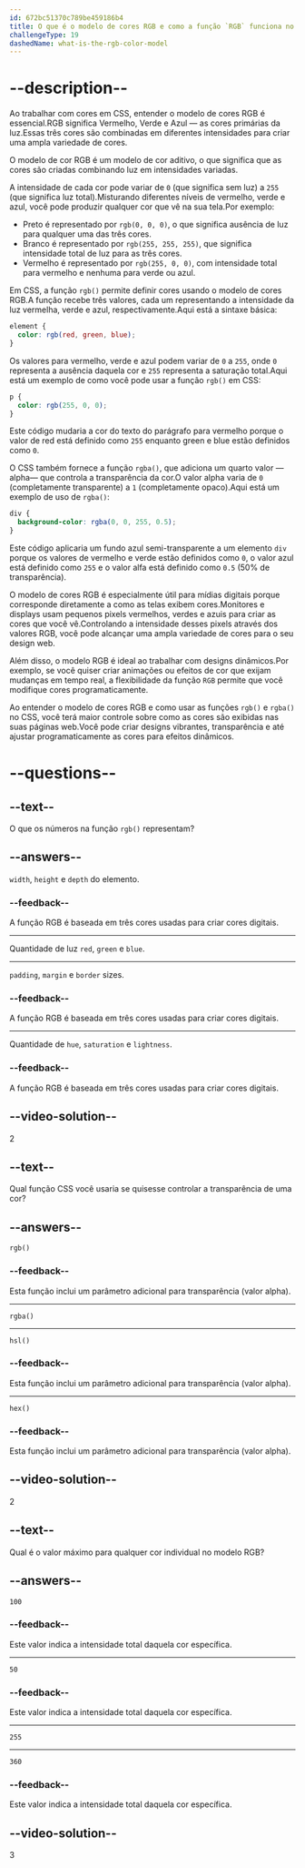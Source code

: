 ```yaml
---
id: 672bc51370c789be459186b4
title: O que é o modelo de cores RGB e como a função `RGB` funciona no CSS?
challengeType: 19
dashedName: what-is-the-rgb-color-model
---
```


# --description--

Ao trabalhar com cores em CSS, entender o modelo de cores RGB é essencial.RGB significa Vermelho, Verde e Azul — as cores primárias da luz.Essas três cores são combinadas em diferentes intensidades para criar uma ampla variedade de cores. 

O modelo de cor RGB é um modelo de cor aditivo, o que significa que as cores são criadas combinando luz em intensidades variadas. 

A intensidade de cada cor pode variar de `0` (que significa sem luz) a `255` (que significa luz total).Misturando diferentes níveis de vermelho, verde e azul, você pode produzir qualquer cor que vê na sua tela.Por exemplo:

- Preto é representado por `rgb(0, 0, 0)`, o que significa ausência de luz para qualquer uma das três cores.
- Branco é representado por `rgb(255, 255, 255)`, que significa intensidade total de luz para as três cores.
- Vermelho é representado por `rgb(255, 0, 0)`, com intensidade total para vermelho e nenhuma para verde ou azul.

Em CSS, a função `rgb()` permite definir cores usando o modelo de cores RGB.A função recebe três valores, cada um representando a intensidade da luz vermelha, verde e azul, respectivamente.Aqui está a sintaxe básica:

```css
element {
  color: rgb(red, green, blue);
}
```

Os valores para vermelho, verde e azul podem variar de `0` a `255`, onde `0` representa a ausência daquela cor e `255` representa a saturação total.Aqui está um exemplo de como você pode usar a função `rgb()` em CSS:

```css
p {
  color: rgb(255, 0, 0);
}
```

Este código mudaria a cor do texto do parágrafo para vermelho porque o valor de red está definido como `255` enquanto green e blue estão definidos como `0`.

O CSS também fornece a função `rgba()`, que adiciona um quarto valor —alpha— que controla a transparência da cor.O valor alpha varia de `0` (completamente transparente) a `1` (completamente opaco).Aqui está um exemplo de uso de `rgba()`:

```css
div {
  background-color: rgba(0, 0, 255, 0.5);
}
```

Este código aplicaria um fundo azul semi-transparente a um elemento `div` porque os valores de vermelho e verde estão definidos como `0`, o valor azul está definido como `255` e o valor alfa está definido como `0.5` (50% de transparência).

O modelo de cores RGB é especialmente útil para mídias digitais porque corresponde diretamente a como as telas exibem cores.Monitores e displays usam pequenos pixels vermelhos, verdes e azuis para criar as cores que você vê.Controlando a intensidade desses pixels através dos valores RGB, você pode alcançar uma ampla variedade de cores para o seu design web.

Além disso, o modelo RGB é ideal ao trabalhar com designs dinâmicos.Por exemplo, se você quiser criar animações ou efeitos de cor que exijam mudanças em tempo real, a flexibilidade da função `RGB` permite que você modifique cores programaticamente.

Ao entender o modelo de cores RGB e como usar as funções `rgb()` e `rgba()` no CSS, você terá maior controle sobre como as cores são exibidas nas suas páginas web.Você pode criar designs vibrantes, transparência e até ajustar programaticamente as cores para efeitos dinâmicos.

# --questions--

## --text--

O que os números na função `rgb()` representam?

## --answers--

`width`, `height` e `depth` do elemento.

### --feedback--

A função RGB é baseada em três cores usadas para criar cores digitais.

---

Quantidade de luz `red`, `green` e `blue`.

---

`padding`, `margin` e `border` sizes.

### --feedback--

A função RGB é baseada em três cores usadas para criar cores digitais.

---

Quantidade de `hue`, `saturation` e `lightness`.

### --feedback--

A função RGB é baseada em três cores usadas para criar cores digitais.

## --video-solution--

2

## --text--

Qual função CSS você usaria se quisesse controlar a transparência de uma cor?

## --answers--

`rgb()`

### --feedback--

Esta função inclui um parâmetro adicional para transparência (valor alpha).

---

`rgba()`

---

`hsl()`

### --feedback--

Esta função inclui um parâmetro adicional para transparência (valor alpha).

---

`hex()`

### --feedback--

Esta função inclui um parâmetro adicional para transparência (valor alpha).

## --video-solution--

2

## --text--

Qual é o valor máximo para qualquer cor individual no modelo RGB?

## --answers--

`100`

### --feedback--

Este valor indica a intensidade total daquela cor específica.

---

`50`

### --feedback--

Este valor indica a intensidade total daquela cor específica.

---

`255`

---

`360`

### --feedback--

Este valor indica a intensidade total daquela cor específica.

## --video-solution--

3
